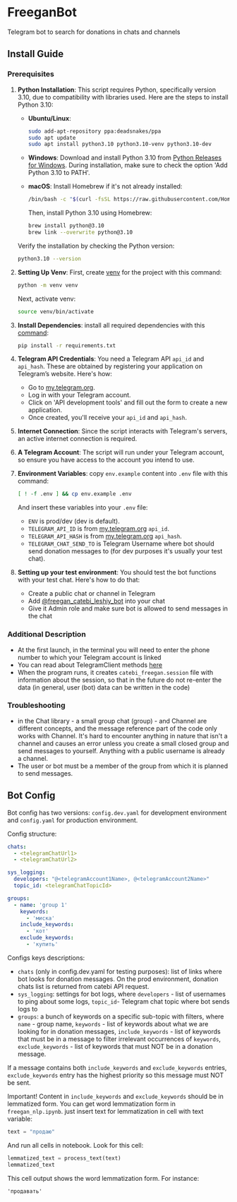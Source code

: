 # FreeganBot

Telegram bot to search for donations in chats and channels

## Install Guide

### Prerequisites

1. **Python Installation**: This script requires Python, specifically version 3.10, due to compatibility with libraries
   used. Here are the steps to install Python 3.10:

    - **Ubuntu/Linux**:
      ```bash
      sudo add-apt-repository ppa:deadsnakes/ppa
      sudo apt update
      sudo apt install python3.10 python3.10-venv python3.10-dev
      ```

    - **Windows**:
      Download and install Python 3.10 from [Python Releases for Windows](https://www.python.org/downloads/windows/). During installation, make sure to check the
      option 'Add Python 3.10 to PATH'.

    - **macOS**:
      Install Homebrew if it's not already installed:
      ```bash
      /bin/bash -c "$(curl -fsSL https://raw.githubusercontent.com/Homebrew/install/HEAD/install.sh)"
      ```
      Then, install Python 3.10 using Homebrew:
      ```bash
      brew install python@3.10
      brew link --overwrite python@3.10
      ```

   Verify the installation by checking the Python version:
   ```bash
   python3.10 --version
   ```

2. **Setting Up Venv**: First, create [venv](https://docs.python.org/3/library/venv.html) for the project with this
   command:
   ```bash
   python -m venv venv
   ```
   Next, activate venv:
   ```bash
   source venv/bin/activate
   ```

3. **Install Dependencies**: install all required dependencies with
   this [command](https://pip.pypa.io/en/stable/user_guide/):

   ```bash
   pip install -r requirements.txt
   ```

4. **Telegram API Credentials**: You need a Telegram API `api_id` and `api_hash`. These are obtained by registering your
   application on Telegram’s website. Here's how:

    - Go to [my.telegram.org](https://my.telegram.org).
    - Log in with your Telegram account.
    - Click on 'API development tools' and fill out the form to create a new application.
    - Once created, you'll receive your `api_id` and `api_hash`.

5. **Internet Connection**: Since the script interacts with Telegram's servers, an active internet connection is
   required.

6. **A Telegram Account**: The script will run under your Telegram account, so ensure you have access to the account you
   intend to use.

7. **Environment Variables**: copy `env.example` content into `.env` file with this command:
   ```bash
   [ ! -f .env ] && cp env.example .env
   ```
   And insert these variables into your `.env` file:

    - `ENV` is prod/dev (dev is default).
    - `TELEGRAM_API_ID` is from [my.telegram.org](https://my.telegram.org) `api_id`.
    - `TELEGRAM_API_HASH` is from [my.telegram.org](https://my.telegram.org) `api_hash`.
    - `TELEGRAM_CHAT_SEND_TO` is Telegram Username where bot should send donation messages to (for dev purposes it's
      usually your test chat).

8. **Setting up your test environment**: You should test the bot functions with your test chat. Here's how to do that:

    - Create a public chat or channel in Telegram
    - Add [@freegan_catebi_leshiy_bot](https://t.me/freegan_catebi_leshiy_bot) into your chat
    - Give it Admin role and make sure bot is allowed to send messages in the chat

### Additional Description

- At the first launch, in the terminal you will need to enter the phone number to which your Telegram account is linked
- You can read about TelegramClient methods [here](https://docs.telethon.dev/en/stable/modules/client.html)
- When the program runs, it creates `catebi_freegan.session` file with information about the session, so that in the
  future do not re-enter the data (in general, user (bot) data can be written in the code)

### Troubleshooting

- in the Chat library - a small group chat (group) - and Channel are different concepts, and the message reference part
  of the code only works with Channel. It's hard to encounter anything in nature that isn't a channel and causes an
  error unless you create a small closed group and send messages to yourself. Anything with a public username is already
  a channel.
- The user or bot must be a member of the group from which it is planned to send messages.

## Bot Config

Bot config has two versions: `config.dev.yaml` for development environment and `config.yaml` for production environment.

Config structure:

   ```yaml
   chats:
     - <telegramChatUrl1>
     - <telegramChatUrl2>

   sys_logging:
     developers: "@<telegramAccount1Name>, @<telegramAccount2Name>"
     topic_id: <telegramChatTopicId>

   groups:
     - name: 'group 1'
       keywords:
         - 'миска'
       include_keywords:
         - 'кот'
       exclude_keywords:
         - 'купить'
   ```

Configs keys descriptions:

- `chats` (only in config.dev.yaml for testing purposes): list of links where bot looks for donation messages. On the
  prod environment, donation chats list is returned from catebi API request.
- `sys_logging`: settings for bot logs, where `developers` - list of usernames to ping about some logs, `topic_id`-
  Telegram chat topic where bot sends logs to
- `groups`: a bunch of keywords on a specific sub-topic with filters, where `name` - group name, `keywords` - list of
  keywords about what we are looking for in donation messages, `include_keywords` - list of keywords that must be in a
  message to filter irrelevant occurrences of `keywords`, `exclude_keywords` - list of keywords that must NOT be in a
  donation message.

If a message contains both `include_keywords` and `exclude_keywords` entries, `exclude_keywords` entry has the highest
priority so this message must NOT be sent.

Important! Content in `include_keywords` and `exclude_keywords` should be in lemmatized form. You can get word
lemmatization form in `freegan_nlp.ipynb`. just insert text for lemmatization in cell with text variable:

```python
text = "продаю"
```   

And run all cells in notebook. Look for this cell:

```python
lemmatized_text = process_text(text)
lemmatized_text
```

This cell output shows the word lemmatization form. For instance:

```
'продавать'
```

